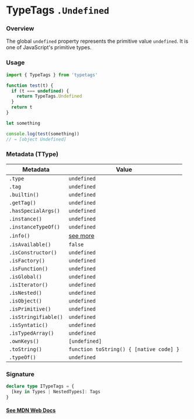 # TypeTags `.Undefined`

### Overview

The global `undefined` property represents the primitive value `undefined`. It is one of JavaScript's primitive types.

### Usage

```js
import { TypeTags } from 'typetags'

function test(t) {
  if (t === undefined) {
    return TypeTags.Undefined
  }
  return t
}

let something

console.log(test(something))
// → [object Undefined]
```

### Metadata (TType)

| Metadata             | Value                                   |
| -------------------- | --------------------------------------- |
| `.type`              | `undefined`                             |
| `.tag`               | `undefined`                             |
| `.builtin()`         | `undefined`                             |
| `.getTag()`          | `undefined`                             |
| `.hasSpecialArgs()`  | `undefined`                             |
| `.instance()`        | `undefined`                             |
| `.instanceTypeOf()`  | `undefined`                             |
| `.info()`            | [see more]()                            |
| `.isAvailable()`     | `false`                                 |
| `.isConstructor()`   | `undefined`                             |
| `.isFactory()`       | `undefined`                             |
| `.isFunction()`      | `undefined`                             |
| `.isGlobal()`        | `undefined`                             |
| `.isIterator()`      | `undefined`                             |
| `.isNested()`        | `undefined`                             |
| `.isObject()`        | `undefined`                             |
| `.isPrimitive()`     | `undefined`                             |
| `.isStringifiable()` | `undefined`                             |
| `.isSyntatic()`      | `undefined`                             |
| `.isTypedArray()`    | `undefined`                             |
| `.ownKeys()`         | `[undefined]`                           |
| `.toString()`        | `function toString() { [native code] }` |
| `.typeOf()`          | `undefined`                             |

### Signature

```ts
declare type ITypeTags = {
  [key in Types | NestedTypes]: Tags
}
```

#### [See MDN Web Docs](https://developer.mozilla.org/en-US/docs/Web/JavaScript/Reference/Global_Objects/undefined)

